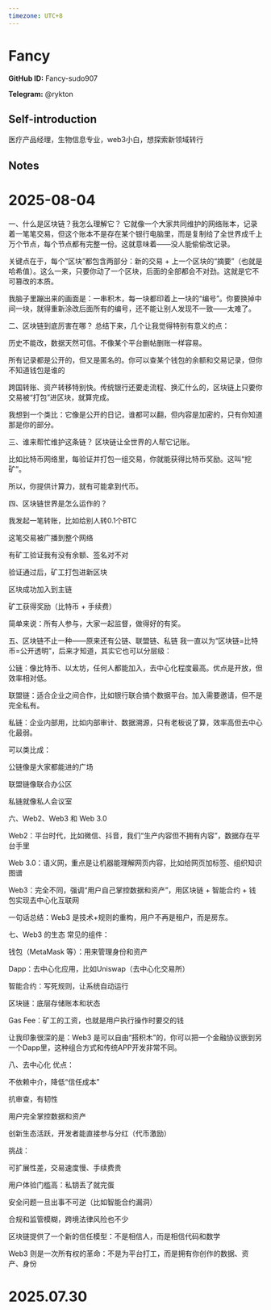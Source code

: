 ```yaml
---
timezone: UTC+8
---
```


# Fancy

**GitHub ID:** Fancy-sudo907

**Telegram:** @rykton

## Self-introduction

医疗产品经理，生物信息专业，web3小白，想探索新领域转行

## Notes

<!-- Content_START -->
# 2025-08-04

一、什么是区块链？我怎么理解它？
它就像一个大家共同维护的网络账本，记录着一笔笔交易，但这个账本不是存在某个银行电脑里，而是复制给了全世界成千上万个节点，每个节点都有完整一份。这就意味着——没人能偷偷改记录。

关键点在于，每个“区块”都包含两部分：新的交易 + 上一个区块的“摘要”（也就是哈希值）。这么一来，只要你动了一个区块，后面的全部都会不对劲。这就是它不可篡改的本质。

我脑子里蹦出来的画面是：一串积木，每一块都印着上一块的“编号”。你要换掉中间一块，就得重新涂改后面所有的编号，还不能让别人发现不一致——太难了。

二、区块链到底厉害在哪？
总结下来，几个让我觉得特别有意义的点：

历史不能改，数据天然可信。不像某个平台删帖删账一样容易。

所有记录都是公开的，但又是匿名的。你可以查某个钱包的余额和交易记录，但你不知道钱包是谁的

跨国转账、资产转移特别快。传统银行还要走流程、换汇什么的，区块链上只要你交易被“打包”进区块，就算完成。

我想到一个类比：它像是公开的日记，谁都可以翻，但内容是加密的，只有你知道那是你的部分。

三、谁来帮忙维护这条链？
区块链让全世界的人帮它记账。

比如比特币网络里，每验证并打包一组交易，你就能获得比特币奖励。这叫“挖矿”。

所以，你提供计算力，就有可能拿到代币。

四、区块链世界是怎么运作的？

我发起一笔转账，比如给别人转0.1个BTC

这笔交易被广播到整个网络

有矿工验证我有没有余额、签名对不对

验证通过后，矿工打包进新区块

区块成功加入到主链

矿工获得奖励（比特币 + 手续费）

简单来说：所有人参与，大家一起监督，做得好的有奖。

五、区块链不止一种——原来还有公链、联盟链、私链
我一直以为“区块链=比特币=公开透明”，后来才知道，其实它也可以分层级：

公链：像比特币、以太坊，任何人都能加入，去中心化程度最高。优点是开放，但效率相对低。

联盟链：适合企业之间合作，比如银行联合搞个数据平台。加入需要邀请，但不是完全私有。

私链：企业内部用，比如内部审计、数据溯源，只有老板说了算，效率高但去中心化最弱。

可以类比成：

公链像是大家都能进的广场

联盟链像联合办公区

私链就像私人会议室

六、Web2、Web3 和 Web 3.0 


Web2：平台时代，比如微信、抖音，我们“生产内容但不拥有内容”，数据存在平台手里

Web 3.0：语义网，重点是让机器能理解网页内容，比如给网页加标签、组织知识图谱

Web3：完全不同，强调“用户自己掌控数据和资产”，用区块链 + 智能合约 + 钱包实现去中心化互联网

一句话总结：Web3 是技术+规则的重构，用户不再是租户，而是房东。

七、Web3 的生态
常见的组件：

钱包（MetaMask 等）：用来管理身份和资产

Dapp：去中心化应用，比如Uniswap（去中心化交易所）

智能合约：写死规则，让系统自动运行

区块链：底层存储账本和状态

Gas Fee：矿工的工资，也就是用户执行操作时要交的钱

让我印象很深的是：Web3 是可以自由“搭积木”的，你可以把一个金融协议嵌到另一个Dapp里，这种组合方式和传统APP开发非常不同。

八、去中心化
优点：

不依赖中介，降低“信任成本”

抗审查，有韧性

用户完全掌控数据和资产

创新生态活跃，开发者能直接参与分红（代币激励）

挑战：

可扩展性差，交易速度慢、手续费贵

用户体验门槛高：私钥丢了就完蛋

安全问题一旦出事不可逆（比如智能合约漏洞）

合规和监管模糊，跨境法律风险也不少


区块链提供了一个新的信任模型：不是相信人，而是相信代码和数学

Web3 则是一次所有权的革命：不是为平台打工，而是拥有你创作的数据、资产、身份

# 2025.07.30


<!-- Content_END -->
